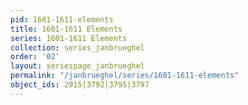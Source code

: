 ```yaml
---
pid: 1601-1611-elements
title: 1601-1611 Elements
series: 1601-1611 Elements
collection: series_janbrueghel
order: '02'
layout: seriespage_janbrueghel
permalink: "/janbrueghel/series/1601-1611-elements"
object_ids: 2915|3792|3795|3797
---
```

